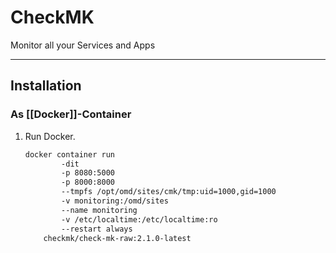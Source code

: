 # CheckMK
Monitor all your Services and Apps

---
## Installation

### As [[Docker]]-Container
1. Run Docker.
   ```bash
   docker container run 
		   -dit
		   -p 8080:5000
		   -p 8000:8000
		   --tmpfs /opt/omd/sites/cmk/tmp:uid=1000,gid=1000
		   -v monitoring:/omd/sites
		   --name monitoring
		   -v /etc/localtime:/etc/localtime:ro
		   --restart always
	   checkmk/check-mk-raw:2.1.0-latest
   ```